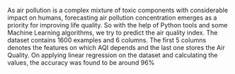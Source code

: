 As air pollution is a complex mixture of toxic components with considerable impact on humans, forecasting air pollution concentration emerges as a priority for improving life quality. So with the help of Python tools and some Machine Learning algorithms, we try to predict the air quality index.
The dataset contains 1600 examples and 6 columns. The first 5 columns denotes the features on which AQI depends and the last one  stores the Air Quality.
On applying linear regression on the dataset and calculating the values, the accuracy was found to be around 96%
